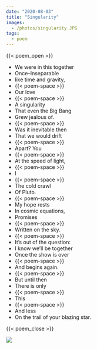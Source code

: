 ```yaml
---
date: "2020-08-03"
title: "Singularity"
images:
  - /photos/singularity.JPG
tags:
  - poem
---
```

  
{{< poem_open >}}

* We were in this together
* Once–Inseparable
* like time and gravity,
* {{< poem-space >}}
* Our love
* {{< poem-space >}}
* A singularity
* That even the Big Bang
* Grew jealous of.
* {{< poem-space >}}
* Was it inevitable then
* That we would drift
* {{< poem-space >}}
* Apart? You
* {{< poem-space >}}
* At the speed of light,
* {{< poem-space >}}
* I
* {{< poem-space >}}
* The cold crawl
* Of Pluto.
* {{< poem-space >}}
* My hope rests
* In cosmic equations,
* Promises
* {{< poem-space >}}
* Written on the sky.
* {{< poem-space >}}
* It’s out of the question:
* I know we’ll be together
* Once the show is over
* {{< poem-space >}}
* And begins again.
* {{< poem-space >}}
* But until then
* There is only
* {{< poem-space >}}
* This
* {{< poem-space >}}
* And less
* On the trail of your blazing star.

{{< poem_close >}}

![](/photos/singularity.JPG)


